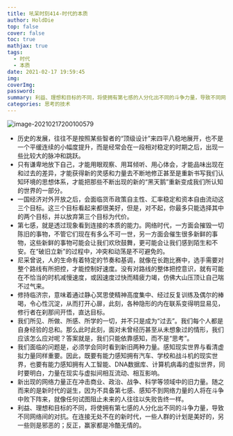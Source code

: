 ```yaml
---
title: 吼呆时刻414-时代的本质
author: HoldDie
top: false
cover: false
toc: true
mathjax: true
tags:
  - 时代
  - 本质
date: 2021-02-17 19:59:45
img:
coverImg:
password:
summary: 利益、理想和目标的不同，将使拥有第七感的人分化出不同的斗争力量，导致不同网络间的对抗。
categories: 思考的技术
---
```


![image-20210217200100579](https://cdn.jsdelivr.net/gh/HoldDie/img1/20210217200100.png)

- 历史的发展，往往不是按照某些智者的“顶级设计”来四平八稳地展开，也不是一个平缓连续的小幅度提升，而是经常会在一段相对稳定的时期之后，出现一些比较大的脉冲和跳跃。
- 只有谦卑地放下自己，才能用眼观察、用耳倾听、用心体会，才能品味出现在和过去的差异，才能获得新的灵感和力量去不断地修正甚至是重新书写我们认知环境的思想体系，才能把那些不断出现的新的“黑天鹅”重新变成我们所认知的世界的一部分。
- 一国经济对外开放之后，会面临货币政策自主性、汇率稳定和资本自由流动这三个目标。这三个目标看起来都很美好，但是，对不起，你最多只能选择其中的两个目标，并以放弃第三个目标为代价。
- 第七感，就是透过现象看到连接的本质的能力。网络时代，一方面会摧毁一切陈旧的事物，不管它们现在有多么不可一世，另一方面会催生很多新鲜的事物，这些新鲜的事物可能会让我们欢欣鼓舞，更可能会让我们感到陌生和不安。在“破旧立新”的过程中，冲突和动荡是不可避免的。
- 尼采曾说，人的生命有着特定的节奏和基调，就像在长跑比赛中，选手需要对整个路线有所把控，才能控制好速度。没有对路线的整体把控意识，就有可能在不恰当的时机减慢速度，或因速度过快而精疲力竭，仿佛大山压顶让自己喘不过气来。
- 修持临济宗，意味着通过静心冥思使精神高度集中、经过反复训练及偶尔的棒喝，令心性沉淀，从而打开心扉，此刻，各种隐形的内在联系变得明显易见，修行者在刹那间开悟，直达目标。
- 我们所见、所做、所感、所学的一切，并不只是成为“过去”。我们每个人都是自身经验的总和。那么此时此刻，面对未曾经历甚至从未想象过的情形，我们应该怎么应对呢？答案就是，我们只能依靠感知，而不是“思考”。
- 我们面临的问题是，必须学会同时看到新旧两种力量。感知现实世界与看清虚拟力量同样重要。因此，既要有能力感知拥有汽车、学校和战斗机的现实世界，也要有能力感知拥有人工智能、DNA数据库、计算机病毒的虚拟世界，同时要明白，力量在现实与虚拟间相互流动、相互影响。
- 新出现的网络力量正在冲击商业、政治、战争、科学等领域中的旧力量。随之而来的是新时代的诞生，因为不具备第七感、感知不到网络力量的人将在斗争中败下阵来，就像任何试图阻止未来的人往往以失败告终一样。
- 利益、理想和目标的不同，将使拥有第七感的人分化出不同的斗争力量，导致不同网络间的对抗。在连接无处不在的新时代，一些人群的计划是美好的，另一些则是邪恶的；反正，赢家都是冷酷无情的。